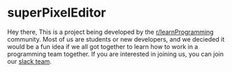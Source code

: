 # superPixelEditor

Hey there, This is a project being developed by the [r/learnProgramming](https://www.reddit.com/r/learnprogramming/) community. 
Most of us are students or new developers, and we decieded it would be a fun idea if we all got together to learn how to work in a programming team together. 
If you are interested in joining us, you can join our [slack team](https://rlearnprograming.slack.com/shared_invite/MTM5NzQwOTU5MjY5LTE0ODY2OTQ4NjYtZDE0MGU4ZTY0NA). 



